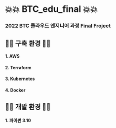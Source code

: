 # 💥💥 BTC_edu_final 💥💥
### 2022 BTC 클라우드 엔지니어 과정 Final Froject

## 🚗🚗 구축 환경 🚗🚗
#### 1. AWS
#### 2. Terraform
#### 3. Kubernetes
#### 4. Docker

## 🍟🍟 개발 환경 🍟🍟
#### 1. 파이썬 3.10
